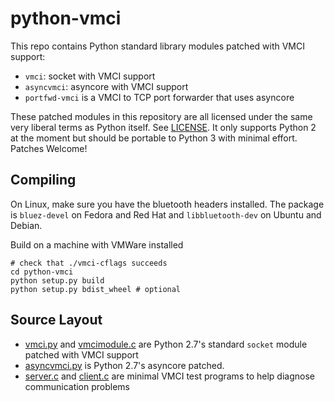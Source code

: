 python-vmci
=======

This repo contains Python standard library modules patched with VMCI support:

 * `vmci`: socket with VMCI support
 * `asyncvmci`: asyncore with VMCI support
 * `portfwd-vmci` is a VMCI to TCP port forwarder that uses asyncore

These patched modules in this repository are all licensed under the same very liberal terms as Python itself. See [LICENSE](LICENSE).
It only supports Python 2 at the moment but should be portable to Python 3 with minimal effort. Patches Welcome!

Compiling
-------
On Linux, make sure you have the bluetooth headers installed. The package is `bluez-devel` on Fedora and Red Hat and `libbluetooth-dev` on Ubuntu and Debian.

Build on a machine with VMWare installed


    # check that ./vmci-cflags succeeds
    cd python-vmci
    python setup.py build
    python setup.py bdist_wheel # optional

Source Layout
-------------

 - [vmci.py](vmci.py) and [vmcimodule.c](vmcimodule.c) are Python 2.7's standard `socket` module patched with VMCI support
 - [asyncvmci.py](asyncvmci.py) is Python 2.7's asyncore patched.
 - [server.c](server.c) and [client.c](client.c) are minimal VMCI test programs to help diagnose communication problems
